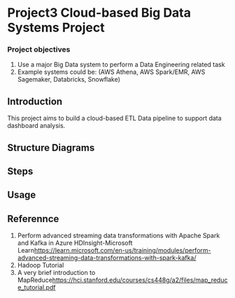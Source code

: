# Project3 Cloud-based Big Data Systems Project
### Project objectives
1. Use a major Big Data system to perform a Data Engineering related task
2. Example systems could be: (AWS Athena, AWS Spark/EMR, AWS Sagemaker, Databricks, Snowflake)
## Introduction
This project aims to build a cloud-based ETL Data pipeline to support data dashboard analysis.
## Structure Diagrams
## Steps
## Usage
## Referennce
1. Perform advanced streaming data transformations with Apache Spark and Kafka in Azure HDInsight-Microsoft Learn<https://learn.microsoft.com/en-us/training/modules/perform-advanced-streaming-data-transformations-with-spark-kafka/>
2. Hadoop Tutorial
3. A very brief introduction to MapReduce<https://hci.stanford.edu/courses/cs448g/a2/files/map_reduce_tutorial.pdf>
